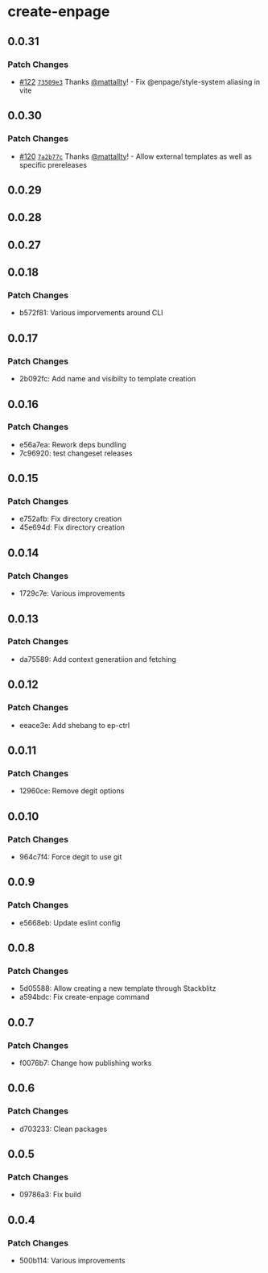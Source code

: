 # create-enpage

## 0.0.31

### Patch Changes

- [#122](https://github.com/enpage/enpage/pull/122) [`73509e3`](https://github.com/enpage/enpage/commit/73509e3716ad6697f9427c18fd154e2a75fbe4bf) Thanks [@mattallty](https://github.com/mattallty)! - Fix @enpage/style-system aliasing in vite

## 0.0.30

### Patch Changes

- [#120](https://github.com/enpage/enpage/pull/120) [`7a2b77c`](https://github.com/enpage/enpage/commit/7a2b77cf789e1354d355152190185814da6a07c9) Thanks [@mattallty](https://github.com/mattallty)! - Allow external templates as well as specific prereleases

## 0.0.29

## 0.0.28

## 0.0.27

## 0.0.18

### Patch Changes

- b572f81: Various imporvements around CLI

## 0.0.17

### Patch Changes

- 2b092fc: Add name and visibilty to template creation

## 0.0.16

### Patch Changes

- e56a7ea: Rework deps bundling
- 7c96920: test changeset releases

## 0.0.15

### Patch Changes

- e752afb: Fix directory creation
- 45e694d: Fix directory creation

## 0.0.14

### Patch Changes

- 1729c7e: Various improvements

## 0.0.13

### Patch Changes

- da75589: Add context generatiion and fetching

## 0.0.12

### Patch Changes

- eeace3e: Add shebang to ep-ctrl

## 0.0.11

### Patch Changes

- 12960ce: Remove degit options

## 0.0.10

### Patch Changes

- 964c7f4: Force degit to use git

## 0.0.9

### Patch Changes

- e5668eb: Update eslint config

## 0.0.8

### Patch Changes

- 5d05588: Allow creating a new template through Stackblitz
- a594bdc: Fix create-enpage command

## 0.0.7

### Patch Changes

- f0076b7: Change how publishing works

## 0.0.6

### Patch Changes

- d703233: Clean packages

## 0.0.5

### Patch Changes

- 09786a3: Fix build

## 0.0.4

### Patch Changes

- 500b114: Various improvements

